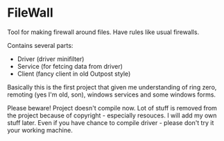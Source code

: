 # FileWall
Tool for making firewall around files.
Have rules like usual firewalls.

Contains several parts:
* Driver (driver minifilter)
* Service (for fetcing data from driver)
* Client (fancy client in old Outpost style)

Basically this is the first project that given me understanding of ring zero, remoting (yes I'm old, son), windows services and some windows forms.

Please beware! Project doesn't compile now.
Lot of stuff is removed from the project because of copyright - especially resouces. I will add my own stuff later.
Even if you have chance to compile driver - please don't try it your working machine.
